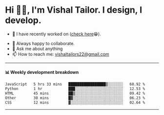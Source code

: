# Hi 👋🏻, I'm Vishal Tailor. I design, I develop.

- 🔭 I have recently worked on ([check here](https://vishaltailor.com)😁).
<!-- - 🎦 Currently watching: JavaScript: The Hard Parts By Will Sentance. -->
- 👯 Always happy to collaborate.
- 💬 Ask me about anything
- 📫 How to reach me: <a href="mailto:vishaltailors22@gmail.com">vishaltailors22@gmail.com</a>

<hr /> 
<h4>📊 Weekly development breakdown</h4>
<!--START_SECTION:waka-->

```txt
JavaScript   5 hrs 33 mins   █████████████████▒░░░░░░░   68.92 %
Python       1 hr            ███░░░░░░░░░░░░░░░░░░░░░░   12.53 %
HTML         45 mins         ██▒░░░░░░░░░░░░░░░░░░░░░░   09.42 %
Other        30 mins         █▓░░░░░░░░░░░░░░░░░░░░░░░   06.23 %
CSS          12 mins         ▓░░░░░░░░░░░░░░░░░░░░░░░░   02.64 %
```

<!--END_SECTION:waka-->
<hr /> 

<!-- ![](./profile-3d-contrib/profile-green-animate.svg) -->
